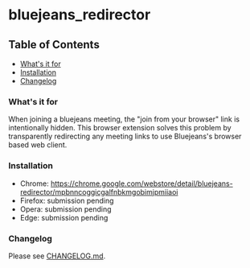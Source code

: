 # bluejeans_redirector

## Table of Contents
- [What's it for](https://github.com/rothgar/bluejeans-redirector#whats-it-for)
- [Installation](https://github.com/rothgar/bluejeans-redirector#quick-start)
- [Changelog](https://github.com/rothgar/bluejeans-redirector#changelog)

### What's it for

When joining a bluejeans meeting, the "join from your browser" link is intentionally hidden. This browser extension solves this problem by transparently redirecting any meeting links to use Bluejeans's browser based web client.

### Installation

- Chrome: https://chrome.google.com/webstore/detail/bluejeans-redirector/mpbnncoggicgalfnbkmgobimjpmiiaoi
- Firefox: submission pending
- Opera: submission pending
- Edge: submission pending

### Changelog

Please see [CHANGELOG.md](https://github.com/rothgar/bluejeans-redirector/blob/master/CHANGELOG.md).
